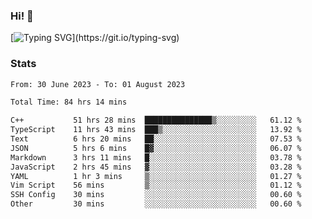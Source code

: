 ### Hi!  👋

[![Typing SVG](https://readme-typing-svg.herokuapp.com?font=Fira+Code&pause=1000&width=435&lines=Hello!+I'm+Texiwustion.)](https://git.io/typing-svg)

### Stats

<!--START_SECTION:waka-->

```txt
From: 30 June 2023 - To: 01 August 2023

Total Time: 84 hrs 14 mins

C++           51 hrs 28 mins  ███████████████▒░░░░░░░░░   61.12 %
TypeScript    11 hrs 43 mins  ███▒░░░░░░░░░░░░░░░░░░░░░   13.92 %
Text          6 hrs 20 mins   ██░░░░░░░░░░░░░░░░░░░░░░░   07.53 %
JSON          5 hrs 6 mins    █▓░░░░░░░░░░░░░░░░░░░░░░░   06.07 %
Markdown      3 hrs 11 mins   █░░░░░░░░░░░░░░░░░░░░░░░░   03.78 %
JavaScript    2 hrs 45 mins   ▓░░░░░░░░░░░░░░░░░░░░░░░░   03.28 %
YAML          1 hr 3 mins     ▒░░░░░░░░░░░░░░░░░░░░░░░░   01.27 %
Vim Script    56 mins         ▒░░░░░░░░░░░░░░░░░░░░░░░░   01.12 %
SSH Config    30 mins         ░░░░░░░░░░░░░░░░░░░░░░░░░   00.60 %
Other         30 mins         ░░░░░░░░░░░░░░░░░░░░░░░░░   00.60 %
```

<!--END_SECTION:waka-->
